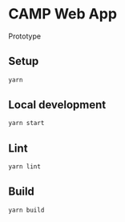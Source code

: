# CAMP Web App
Prototype

## Setup
```sh
yarn
```

## Local development
```sh
yarn start
```

## Lint
```sh
yarn lint
```

## Build
```
yarn build
```
